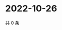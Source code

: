 # 2022-10-26

共 0 条

<!-- BEGIN WEIBO -->
<!-- 最后更新时间 Wed Oct 26 2022 09:45:24 GMT+0800 (China Standard Time) -->

<!-- END WEIBO -->
